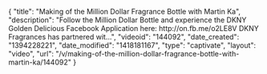 {
    "title": "Making of the Million Dollar Fragrance Bottle with Martin Ka",
    "description": "Follow the Million Dollar Bottle and experience the DKNY Golden Delicious Facebook Application here: http:\/\/on.fb.me\/o2LE8V DKNY Fragrances has partnered wit...",
    "videoid": "144092",
    "date_created": "1394228221",
    "date_modified": "1418181167",
    "type": "captivate",
    "layout": "video",
    "url": "\/v\/making-of-the-million-dollar-fragrance-bottle-with-martin-ka\/144092"
}
